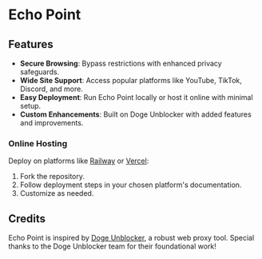 # Echo Point

## Features

- **Secure Browsing**: Bypass restrictions with enhanced privacy safeguards.
- **Wide Site Support**: Access popular platforms like YouTube, TikTok, Discord, and more.
- **Easy Deployment**: Run Echo Point locally or host it online with minimal setup.
- **Custom Enhancements**: Built on Doge Unblocker with added features and improvements.

### Online Hosting
Deploy on platforms like [Railway](https://railway.app/) or [Vercel](https://vercel.com/):
1. Fork the repository.
2. Follow deployment steps in your chosen platform's documentation.
3. Customize as needed.

## Credits

Echo Point is inspired by [Doge Unblocker](https://github.com/DogeNetwork/doge-unblocker), a robust web proxy tool. Special thanks to the Doge Unblocker team for their foundational work!
